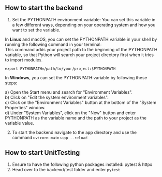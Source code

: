 ## How to start the backend
1. Set the PYTHONPATH environment variable: You can set this variable in a few different ways, depending on your operating system and how you want to set the variable.

In <strong>Linux</strong> and macOS, you can set the PYTHONPATH variable in your shell by running the following command in your terminal:</br>
This command adds your project path to the beginning of the PYTHONPATH variable, so that Python will search your project directory first when it tries to import modules.

<code>export PYTHONPATH=/path/to/your/project:$PYTHONPATH</code>


In <strong>Windows</strong>, you can set the PYTHONPATH variable by following these steps:

a) Open the Start menu and search for "Environment Variables".</br>
b) Click on "Edit the system environment variables".</br>
c) Click on the "Environment Variables" button at the bottom of the "System Properties" window.</br>
d) Under "System Variables", click on the "New" button and enter PYTHONPATH as the variable name and the path to your project as the variable value.

2. To start the backend navigate to the app directory and use the command `uvicorn main:app --reload`

## How to start UnitTesting
1. Ensure to have the following python packages installed: pytest & httpx
2. Head over to the backend/test folder and enter <code>pytest</code>